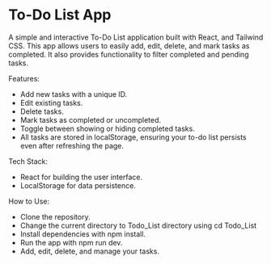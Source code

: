 # To-Do List App
A simple and interactive To-Do List application built with React, and Tailwind CSS. This app allows users to easily add, edit, delete, and mark tasks as completed. It also provides functionality to filter completed and pending tasks.

Features:
 - Add new tasks with a unique ID.
 - Edit existing tasks.
 - Delete tasks.
 - Mark tasks as completed or uncompleted.
 - Toggle between showing or hiding completed tasks.
 - All tasks are stored in localStorage, ensuring your to-do list persists even after refreshing the page.

Tech Stack:
 - React for building the user interface.
 - LocalStorage for data persistence.

How to Use:
 - Clone the repository.
 - Change the current directory to Todo_List directory using cd Todo_List
 - Install dependencies with npm install.
 - Run the app with npm run dev.
 - Add, edit, delete, and manage your tasks.
